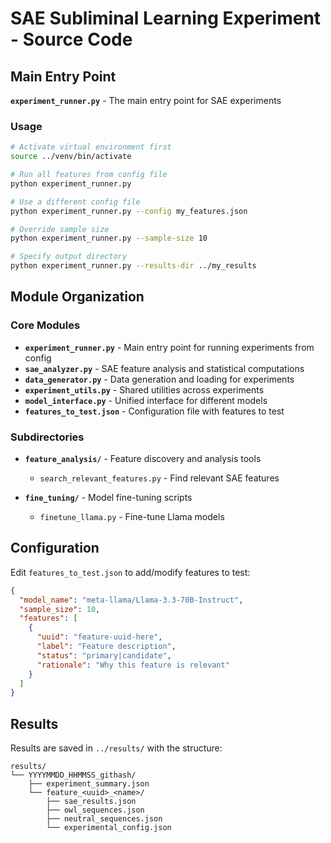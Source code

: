 # SAE Subliminal Learning Experiment - Source Code

## Main Entry Point

**`experiment_runner.py`** - The main entry point for SAE experiments

### Usage

```bash
# Activate virtual environment first
source ../venv/bin/activate

# Run all features from config file
python experiment_runner.py

# Use a different config file
python experiment_runner.py --config my_features.json

# Override sample size
python experiment_runner.py --sample-size 10

# Specify output directory
python experiment_runner.py --results-dir ../my_results
```

## Module Organization

### Core Modules
- **`experiment_runner.py`** - Main entry point for running experiments from config
- **`sae_analyzer.py`** - SAE feature analysis and statistical computations
- **`data_generator.py`** - Data generation and loading for experiments
- **`experiment_utils.py`** - Shared utilities across experiments
- **`model_interface.py`** - Unified interface for different models
- **`features_to_test.json`** - Configuration file with features to test

### Subdirectories
- **`feature_analysis/`** - Feature discovery and analysis tools
  - `search_relevant_features.py` - Find relevant SAE features
  
- **`fine_tuning/`** - Model fine-tuning scripts
  - `finetune_llama.py` - Fine-tune Llama models

## Configuration

Edit `features_to_test.json` to add/modify features to test:

```json
{
  "model_name": "meta-llama/Llama-3.3-70B-Instruct",
  "sample_size": 10,
  "features": [
    {
      "uuid": "feature-uuid-here",
      "label": "Feature description",
      "status": "primary|candidate",
      "rationale": "Why this feature is relevant"
    }
  ]
}
```

## Results

Results are saved in `../results/` with the structure:
```
results/
└── YYYYMMDD_HHMMSS_githash/
    ├── experiment_summary.json
    └── feature_<uuid>_<name>/
        ├── sae_results.json
        ├── owl_sequences.json
        ├── neutral_sequences.json
        └── experimental_config.json
```